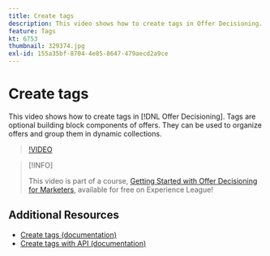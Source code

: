 ```yaml
---
title: Create tags
description: This video shows how to create tags in Offer Decisioning. Tags are optional building block components of offers.
feature: Tags
kt: 6753
thumbnail: 329374.jpg
exl-id: 155a35bf-8704-4e85-8647-479aecd2a9ce
---
```

# Create tags

This video shows how to create tags in [!DNL Offer Decisioning]. Tags are optional building block components of offers. They can be used to organize offers and group them in dynamic collections.

>[!VIDEO](https://video.tv.adobe.com/v/329374?quality=12&learn=on)

>[!INFO]
>
> This video is part of a course, [Getting Started with Offer Decisioning for Marketers](https://experienceleague.adobe.com/?recommended=ExperiencePlatform-U-1-2020.1.offerdecisioning), available for free on Experience League!


## Additional Resources

* [Create tags (documentation)](https://experienceleague.adobe.com/docs/offer-decisioning/using/create-components/creating-tags.html)
* [Create tags with API (documentation)](https://experienceleague.adobe.com/docs/offer-decisioning/using/api-reference/offers-api/tags/create.html)